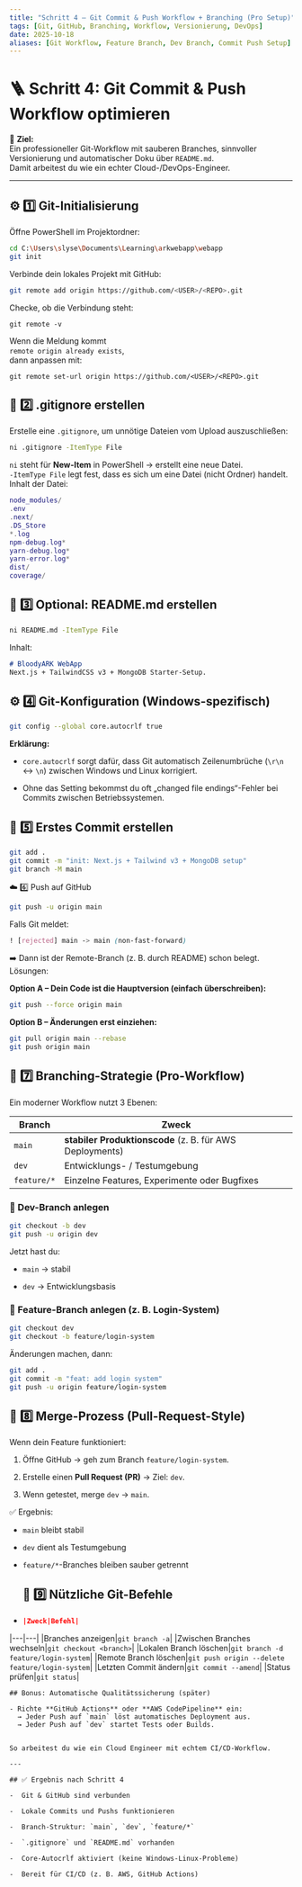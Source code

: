 ```yaml
---
title: "Schritt 4 – Git Commit & Push Workflow + Branching (Pro Setup)"
tags: [Git, GitHub, Branching, Workflow, Versionierung, DevOps]
date: 2025-10-18
aliases: [Git Workflow, Feature Branch, Dev Branch, Commit Push Setup]
---
```


# 🪜 Schritt 4: Git Commit & Push Workflow optimieren

🎯 **Ziel:**  
Ein professioneller Git-Workflow mit sauberen Branches, sinnvoller Versionierung und automatischer Doku über `README.md`.  
Damit arbeitest du wie ein echter Cloud-/DevOps-Engineer.

---

## ⚙️ 1️⃣ Git-Initialisierung

Öffne PowerShell im Projektordner:

```bash
cd C:\Users\slyse\Documents\Learning\arkwebapp\webapp
git init
```
Verbinde dein lokales Projekt mit GitHub:
```bash
git remote add origin https://github.com/<USER>/<REPO>.git
```
Checke, ob die Verbindung steht:
```
git remote -v
```
Wenn die Meldung kommt  
`remote origin already exists`,  
dann anpassen mit:
```
git remote set-url origin https://github.com/<USER>/<REPO>.git
```
## 📁 2️⃣ .gitignore erstellen
Erstelle eine `.gitignore`, um unnötige Dateien vom Upload auszuschließen:

```bash
ni .gitignore -ItemType File
```
`ni` steht für **New-Item** in PowerShell → erstellt eine neue Datei.  
`-ItemType File` legt fest, dass es sich um eine Datei (nicht Ordner) handelt.
Inhalt der Datei:

```lua
node_modules/
.env
.next/
.DS_Store
*.log
npm-debug.log*
yarn-debug.log*
yarn-error.log*
dist/
coverage/
```
## 🧩 3️⃣ Optional: README.md erstellen
```bash
ni README.md -ItemType File
```
Inhalt:
```markdown
# BloodyARK WebApp
Next.js + TailwindCSS v3 + MongoDB Starter-Setup.
```
## ⚙️ 4️⃣ Git-Konfiguration (Windows-spezifisch)

```bash
git config --global core.autocrlf true
```
**Erklärung:**

- `core.autocrlf` sorgt dafür, dass Git automatisch Zeilenumbrüche (`\r\n` ↔ `\n`) zwischen Windows und Linux korrigiert.
    
- Ohne das Setting bekommst du oft „changed file endings“-Fehler bei Commits zwischen Betriebssystemen.
## 🧱 5️⃣ Erstes Commit erstellen
```bash
git add .
git commit -m "init: Next.js + Tailwind v3 + MongoDB setup"
git branch -M main
```

☁️ 6️⃣ Push auf GitHub
```bash
git push -u origin main
```
Falls Git meldet:
```css
! [rejected] main -> main (non-fast-forward)
```
➡️ Dann ist der Remote-Branch (z. B. durch README) schon belegt.  
Lösungen:

**Option A – Dein Code ist die Hauptversion (einfach überschreiben):**

```bash
git push --force origin main
```
**Option B – Änderungen erst einziehen:**
```bash
git pull origin main --rebase
git push origin main
```
## 🧭 7️⃣ Branching-Strategie (Pro-Workflow)

Ein moderner Workflow nutzt 3 Ebenen:

| Branch      | Zweck                                                    |
| ----------- | -------------------------------------------------------- |
| `main`      | **stabiler Produktionscode** (z. B. für AWS Deployments) |
| `dev`       | Entwicklungs- / Testumgebung                             |
| `feature/*` | Einzelne Features, Experimente oder Bugfixes             |
### 🔹 Dev-Branch anlegen
```bash
git checkout -b dev
git push -u origin dev
```
Jetzt hast du:

- `main` → stabil
    
- `dev` → Entwicklungsbasis

### 🔹 Feature-Branch anlegen (z. B. Login-System)
```bash
git checkout dev
git checkout -b feature/login-system
```
Änderungen machen, dann:
```bash
git add .
git commit -m "feat: add login system"
git push -u origin feature/login-system
```

## 🔄 8️⃣ Merge-Prozess (Pull-Request-Style)
Wenn dein Feature funktioniert:

1. Öffne GitHub → geh zum Branch `feature/login-system`.
    
2. Erstelle einen **Pull Request (PR)** → Ziel: `dev`.
    
3. Wenn getestet, merge `dev` → `main`.
    

✅ Ergebnis:

- `main` bleibt stabil
    
- `dev` dient als Testumgebung
    
- `feature/*`-Branches bleiben sauber getrennt
  
  ## 🧠 9️⃣ Nützliche Git-Befehle
- 
  ```json
  |Zweck|Befehl|
|---|---|
|Branches anzeigen|`git branch -a`|
|Zwischen Branches wechseln|`git checkout <branch>`|
|Lokalen Branch löschen|`git branch -d feature/login-system`|
|Remote Branch löschen|`git push origin --delete feature/login-system`|
|Letzten Commit ändern|`git commit --amend`|
|Status prüfen|`git status`|
  ```
## Bonus: Automatische Qualitätssicherung (später)

- Richte **GitHub Actions** oder **AWS CodePipeline** ein:  
    → Jeder Push auf `main` löst automatisches Deployment aus.  
    → Jeder Push auf `dev` startet Tests oder Builds.
    

So arbeitest du wie ein Cloud Engineer mit echtem CI/CD-Workflow.

---

## ✅ Ergebnis nach Schritt 4

-  Git & GitHub sind verbunden
    
-  Lokale Commits und Pushs funktionieren
    
-  Branch-Struktur: `main`, `dev`, `feature/*`
    
-  `.gitignore` und `README.md` vorhanden
    
-  Core-Autocrlf aktiviert (keine Windows-Linux-Probleme)
    
-  Bereit für CI/CD (z. B. AWS, GitHub Actions)
